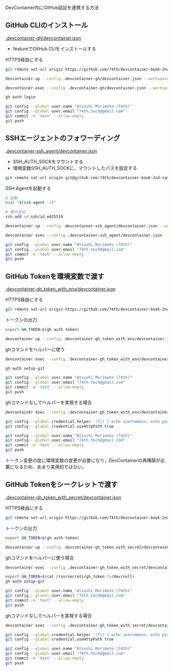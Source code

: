 DevContainer内にGitHub認証を連携する方法

## GitHub CLIのインストール

[.devcontainer-gh/devcontainer.json](.devcontainer-gh/devcontainer.json)

- featureでGitHub CLIをインストールする

HTTPS経由にする

```bash
git remote set-url origin https://github.com/74th/devcontainer-book-2nd-sample-github-auth.git
```

```bash
devcontainer up --config .devcontainer-gh/devcontainer.json --workspace-folder .
```

```bash
devcontainer exec --config .devcontainer-gh/devcontainer.json --workspace-folder . bash

gh auth login

git config --global user.name "Atsushi Morimoto (74th)"
git config --global user.email "74th.tech@gmail.com"
git commit -m 'test' --allow-empty
git push
```

## SSHエージェントのフォワーディング

[.devcontainer-ssh_agent/devcontainer.json](.devcontainer-ssh_agent/devcontainer.json)

- SSH_AUTH_SOCKをマウントする
- 環境変数SSH_AUTH_SOCKに、マウントしたパスを設定する

```bash
git remote set-url origin git@github.com:74th/devcontainer-book-2nd-sample-github-auth.git
```

SSH Agentを起動する

```bash
# 起動
eval "$(ssh-agent -s)"

# 鍵の追加
ssh-add ~/.ssh/id_ed25519
```

```bash
devcontainer up --config .devcontainer-ssh_agent/devcontainer.json --workspace-folder .
```

```bash
devcontainer exec --config .devcontainer-ssh_agent/devcontainer.json --workspace-folder . bash

git config --global user.name "Atsushi Morimoto (74th)"
git config --global user.email "74th.tech@gmail.com"
git commit -m 'test' --allow-empty
git push
```

## GitHub Tokenを環境変数で渡す

[.devcontainer-gh_token_with_env/devcontainer.json](.devcontainer-gh_token_with_env/devcontainer.json)

HTTPS経由にする

```bash
git remote set-url origin https://github.com/74th/devcontainer-book-2nd-sample-github-auth.git
```

トークンの出力

```bash
export GH_TOKEN=$(gh auth token)
```

```bash
devcontainer up --config .devcontainer-gh_token_with_env/devcontainer.json --workspace-folder .
```

ghコマンドをヘルパーに使う

```bash
devcontainer exec --config .devcontainer-gh_token_with_env/devcontainer.json --workspace-folder . bash

gh auth setup-git

git config --global user.name "Atsushi Morimoto (74th)"
git config --global user.email "74th.tech@gmail.com"
git commit -m 'test' --allow-empty
git push
```

ghコマンドなしでヘルパーを実現する場合

```bash
devcontainer exec --config .devcontainer-gh_token_with_env/devcontainer.json --workspace-folder . bash

git config --global credential.helper '!f() { echo username=x; echo password=${GH_TOKEN}; }; f'
git config --global credential.useHttpPath true

git config --global user.name "Atsushi Morimoto (74th)"
git config --global user.email "74th.tech@gmail.com"
git commit -m 'test' --allow-empty
git push
```

トークン変更の度に環境変数の変更が必要になり、DevContainerの再構築が必要になるため、あまり実用的ではない。

## GitHub Tokenをシークレットで渡す

[.devcontainer-gh_token_with_secret/devcontainer.json](.devcontainer-gh_token_with_secret/devcontainer.json)

HTTPS経由にする

```bash
git remote set-url origin https://github.com/74th/devcontainer-book-2nd-sample-github-auth.git
```

トークンの出力

```bash
export GH_TOKEN=$(gh auth token)
```

```bash
devcontainer up --config .devcontainer-gh_token_with_secret/devcontainer.json --workspace-folder .
```

ghコマンドをヘルパーに使う場合

```bash
devcontainer exec --config .devcontainer-gh_token_with_secret/devcontainer.json --workspace-folder . bash

export GH_TOKEN=$(cat /run/secrets/gh_token 2>/dev/null)
gh auth setup-git

git config --global user.name "Atsushi Morimoto (74th)"
git config --global user.email "74th.tech@gmail.com"
git commit -m 'test' --allow-empty
git push
```

ghコマンドなしでヘルパーを実現する場合

```bash
devcontainer exec --config .devcontainer-gh_token_with_secret/devcontainer.json --workspace-folder . bash

git config --global credential.helper '!f() { echo username=x; echo password=$(cat /run/secrets/gh_token 2>/dev/null); }; f'
git config --global credential.useHttpPath true

git config --global user.name "Atsushi Morimoto (74th)"
git config --global user.email "74th.tech@gmail.com"
git commit -m 'test' --allow-empty
git push
```
